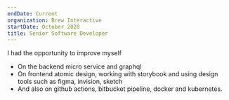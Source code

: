```yaml
---
endDate: Current
organization: Brew Interactive
startDate: October 2020
title: Senior Software Developer
---
```


I had the opportunity to improve myself

- On the backend micro service and graphql
- On frontend atomic design, working with storybook and using design tools such as figma, invision, sketch
- And also on github actions, bitbucket pipeline, docker and kubernetes.
